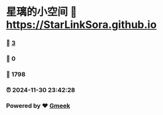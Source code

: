 # 星璃的小空间 :link: https://StarLinkSora.github.io 
### :page_facing_up: [3](https://StarLinkSora.github.io/tag.html) 
### :speech_balloon: 0 
### :hibiscus: 1798 
### :alarm_clock: 2024-11-30 23:42:28 
### Powered by :heart: [Gmeek](https://github.com/Meekdai/Gmeek)

